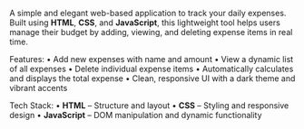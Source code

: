 A simple and elegant web-based application to track your daily expenses. Built using **HTML**, **CSS**, and **JavaScript**, this lightweight tool helps users manage their budget by adding, viewing, and deleting expense items in real time.

Features:
•	Add new expenses with name and amount
•	View a dynamic list of all expenses
•	Delete individual expense items
•	Automatically calculates and displays the total expense
•	Clean, responsive UI with a dark theme and vibrant accents

Tech Stack:
•	**HTML** – Structure and layout
•	**CSS** – Styling and responsive design
•	**JavaScript** – DOM manipulation and dynamic functionality
